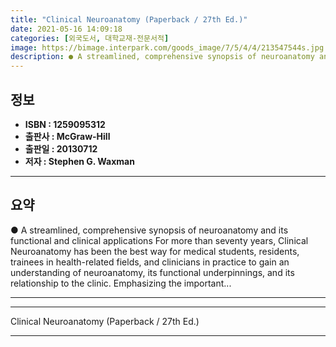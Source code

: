 ```yaml
---
title: "Clinical Neuroanatomy (Paperback / 27th Ed.)"
date: 2021-05-16 14:09:18
categories: [외국도서, 대학교재-전문서적]
image: https://bimage.interpark.com/goods_image/7/5/4/4/213547544s.jpg
description: ● A streamlined, comprehensive synopsis of neuroanatomy and its functional and clinical applications For more than seventy years, Clinical Neuroanatomy has bee
---
```


## **정보**

- **ISBN : 1259095312**
- **출판사 : McGraw-Hill**
- **출판일 : 20130712**
- **저자 : Stephen G. Waxman**

------



## **요약**

●  A streamlined, comprehensive synopsis of neuroanatomy and its functional and clinical applications For more than seventy years, Clinical Neuroanatomy has been the best way for medical students, residents, trainees in health-related fields, and clinicians in practice to gain an understanding of neuroanatomy, its functional underpinnings, and its relationship to the clinic. Emphasizing the important...

------



------


Clinical Neuroanatomy (Paperback / 27th Ed.) 

------


